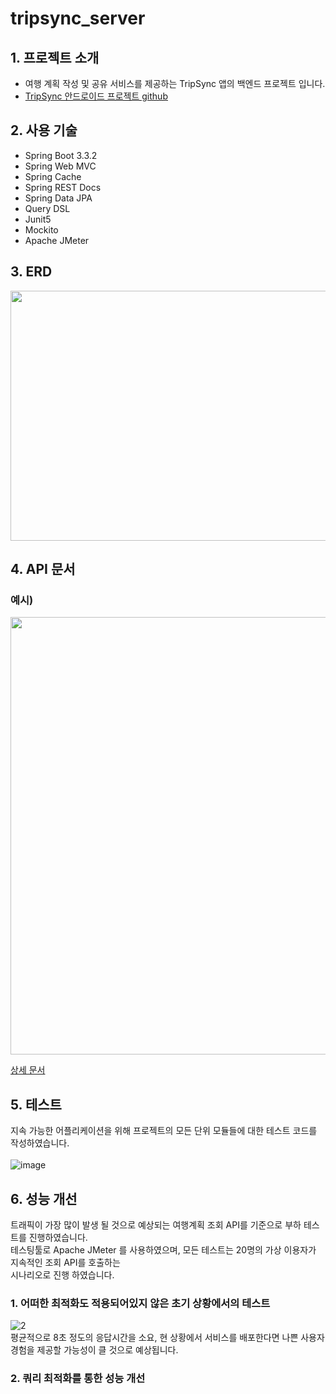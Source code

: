 # tripsync_server

## 1. 프로젝트 소개

- 여행 계획 작성 및 공유 서비스를 제공하는 TripSync 앱의 백엔드 프로젝트 입니다. <br>
- [TripSync 안드로이드 프로젝트 github](https://github.com/NBCAndroid15/TripSync)

## 2. 사용 기술

- Spring Boot 3.3.2
- Spring Web MVC
- Spring Cache
- Spring REST Docs
- Spring Data JPA
- Query DSL
- Junit5
- Mockito
- Apache JMeter

## 3. ERD

<img src="https://github.com/kt2790/tripsync_server/assets/138543028/81d23fd9-9c43-4ac2-b513-012f6f299256" width="600" height="400" />

## 4. API 문서

### **예시)**<br>
<img src="https://github.com/kt2790/tripsync_server/assets/138543028/f93220ca-d0fe-42c9-9643-8cd68fffd0d0" width="700" height="700" />

[상세 문서](https://kt2790.github.io/tripsync_api/)

## 5. 테스트

지속 가능한 어플리케이션을 위해 프로젝트의 모든 단위 모듈들에 대한 테스트 코드를 작성하였습니다. <br> <br>
![image](https://github.com/kt2790/tripsync_server/assets/138543028/d8307589-c863-4c06-8cff-7bb866bba2aa)

## 6. 성능 개선

트래픽이 가장 많이 발생 될 것으로 예상되는 여행계획 조회 API를 기준으로 부하 테스트를 진행하였습니다. <br>
테스팅툴로 Apache JMeter 를 사용하였으며, 모든 테스트는 20명의 가상 이용자가 지속적인 조회 API를 호출하는 <br>
시나리오로 진행 하였습니다.

### 1. 어떠한 최적화도 적용되어있지 않은 초기 상황에서의 테스트

![2](https://github.com/kt2790/tripsync_server/assets/138543028/7be6b8fe-4f62-48b2-aabc-8eedd3e4256e)
<br>
평균적으로 8초 정도의 응답시간을 소요, 현 상황에서 서비스를 배포한다면 나쁜 사용자 경험을 제공할 가능성이 클 것으로 예상됩니다.

### 2. 쿼리 최적화를 통한 성능 개선








